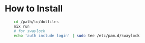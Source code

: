 # How to Install
```bash
    cd /path/to/dotfiles
    nix run
    # for swaylock
    echo 'auth include login' | sudo tee /etc/pam.d/swaylock
```
